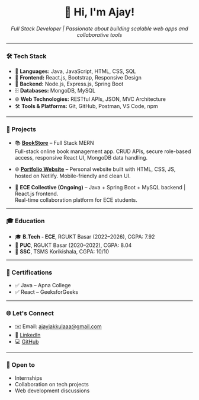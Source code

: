 <h1 align="center">👋 Hi, I'm Ajay!</h1>

<p align="center">
  <em>Full Stack Developer | Passionate about building scalable web apps and collaborative tools</em>
</p>

---

### 🛠️ Tech Stack

- 🔹 **Languages:** Java, JavaScript, HTML, CSS, SQL  
- 🎨 **Frontend:** React.js, Bootstrap, Responsive Design  
- 🔧 **Backend:** Node.js, Express.js, Spring Boot  
- 🗄️ **Databases:** MongoDB, MySQL  
- 🌐 **Web Technologies:** RESTful APIs, JSON, MVC Architecture  
- 🛠️ **Tools & Platforms:** Git, GitHub, Postman, VS Code, npm  

---

### 🚀 Projects

- 📚 **[BookStore](https://github.com/Ajayjakkula/BookStore)** – Full Stack MERN  
  Full-stack online book management app. CRUD APIs, secure role-based access, responsive React UI, MongoDB data handling.

- 🌐 **[Portfolio Website](https://ajay-jakkula-protfolio.netlify.app/)** – Personal website built with HTML, CSS, JS, hosted on Netlify. Mobile-friendly and clean UI.

- 🧠 **ECE Collective (Ongoing)** – Java + Spring Boot + MySQL backend | React.js frontend.  
  Real-time collaboration platform for ECE students.

---

### 🎓 Education

- 🎓 **B.Tech - ECE**, RGUKT Basar (2022–2026), CGPA: 7.92  
- 🧮 **PUC**, RGUKT Basar (2020–2022), CGPA: 8.04  
- 🏫 **SSC**, TSMS Korikishala, CGPA: 10/10  

---

### 📃 Certifications

- ✅ Java – Apna College  
- ✅ React – GeeksforGeeks  

---

### 🌐 Let's Connect

- ✉️ Email: [ajayjakkulaaa@gmail.com](mailto:ajayjakkulaaa@gmail.com)  
- 🔗 [LinkedIn](https://www.linkedin.com/in/ajay-jakkula)  
- 💻 [GitHub](https://github.com/Ajayjakkula)

---

### 🤝 Open to

- Internships  
- Collaboration on tech projects  
- Web development discussions  
